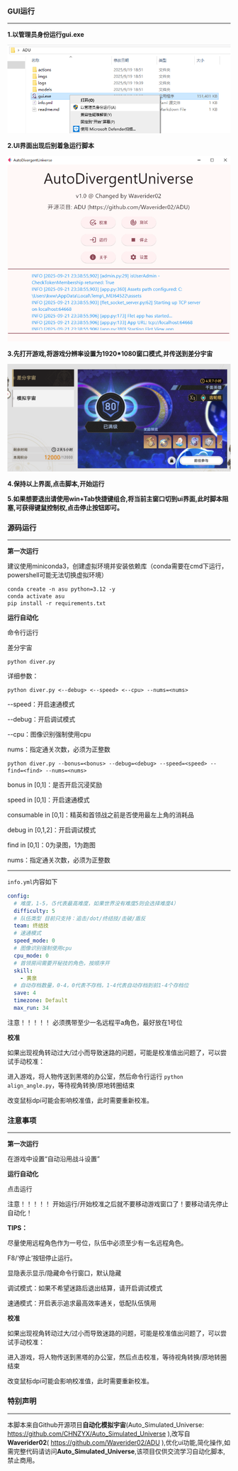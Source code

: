 ### GUI运行

___

**1.以管理员身份运行gui.exe**

![image-20250919220037581](./assets/image-20250919220037581.png)

**2.UI界面出现后别着急运行脚本**

![image-20250921233907882](./assets/image-20250921233907882.png)

**3.先打开游戏,将游戏分辨率设置为1920*1080窗口模式,并传送到差分宇宙**

![image-20250919220255889](./assets/image-20250919220255889.png)

**4.保持以上界面,点击脚本,开始运行**

**5.如果想要退出请使用win+Tab快捷键组合,将当前主窗口切到ui界面,此时脚本阻塞,可获得键鼠控制权,点击停止按钮即可。**

### 源码运行

___

**第一次运行**

建议使用miniconda3，创建虚拟环境并安装依赖库（conda需要在cmd下运行，powershell可能无法切换虚拟环境）

```plaintext
conda create -n asu python=3.12 -y
conda activate asu
pip install -r requirements.txt
```

**运行自动化**

命令行运行

差分宇宙
```plaintext
python diver.py
```

详细参数：
```plaintext
python diver.py <--debug> <--speed> <--cpu> --nums=<nums>
```
--speed：开启速通模式

--debug：开启调试模式

--cpu：图像识别强制使用cpu

nums：指定通关次数，必须为正整数

```plaintext
python diver.py --bonus=<bonus> --debug=<debug> --speed=<speed> --find=<find> --nums=<nums>
```
bonus in [0,1]：是否开启沉浸奖励

speed in [0,1]：开启速通模式

consumable in [0,1]：精英和首领战之前是否使用最左上角的消耗品

debug in [0,1,2]：开启调试模式

find in [0,1]：0为录图，1为跑图

nums：指定通关次数，必须为正整数

----------------------------------------------------------------------------------------------

`info.yml`内容如下
```yaml
config:
  # 难度，1-5，（5代表最高难度，如果世界没有难度5则会选择难度4）
  difficulty: 5
  # 队伍类型 目前只支持：追击/dot/终结技/击破/盾反
  team: 终结技
  # 速通模式
  speed_mode: 0
  # 图像识别强制使用cpu
  cpu_mode: 0
  # 首领房间需要开秘技的角色，按顺序开
  skill:
    - 黄泉
  # 自动存档数量，0-4，0代表不存档，1-4代表自动存档到前1-4个存档位
  save: 4
  timezone: Default
  max_run: 34
```

注意！！！！！ 必须携带至少一名远程平a角色，最好放在1号位


**校准**

如果出现视角转动过大/过小而导致迷路的问题，可能是校准值出问题了，可以尝试手动校准：

进入游戏，将人物传送到黑塔的办公室，然后命令行运行 `python align_angle.py`，等待视角转换/原地转圈结束

改变鼠标dpi可能会影响校准值，此时需要重新校准。

### 注意事项

___

**第一次运行**

在游戏中设置“自动沿用战斗设置”

**运行自动化**

点击运行

注意！！！！！ 开始运行/开始校准之后就不要移动游戏窗口了！要移动请先停止自动化！

**TIPS：**

尽量使用远程角色作为一号位，队伍中必须至少有一名远程角色。

F8/‘停止’按钮停止运行。

显隐表示显示/隐藏命令行窗口，默认隐藏

调试模式：如果不希望迷路后退出结算，请开启调试模式

速通模式：开启表示追求最高效率通关，低配队伍慎用


**校准**

如果出现视角转动过大/过小而导致迷路的问题，可能是校准值出问题了，可以尝试手动校准：

进入游戏，将人物传送到黑塔的办公室，然后点击校准，等待视角转换/原地转圈结束

改变鼠标dpi可能会影响校准值，此时需要重新校准。

### **特别声明**

___

本脚本来自Github开源项目**自动化模拟宇宙**(Auto_Simulated_Universe: https://github.com/CHNZYX/Auto_Simulated_Universe ),改写自**Waverider02**( https://github.com/Waverider02/ADU ),优化ui功能,简化操作,如需完整代码请访问**Auto_Simulated_Universe**,该项目仅供交流学习自动化脚本,禁止商用。
